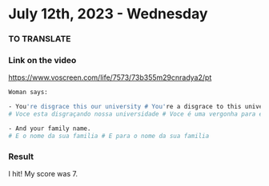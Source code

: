 # July 12th, 2023 - Wednesday

### TO TRANSLATE

### Link on the video
https://www.voscreen.com/life/7573/73b355m29cnradya2/pt

```sh
Woman says:

- You're disgrace this our university # You're a disgrace to this university
# Voce esta disgraçando nossa universidade # Voce é uma vergonha para esta universidade

- And your family name.
# E o nome da sua familia # E para o nome da sua familia
```

### Result
I hit! My score was 7.